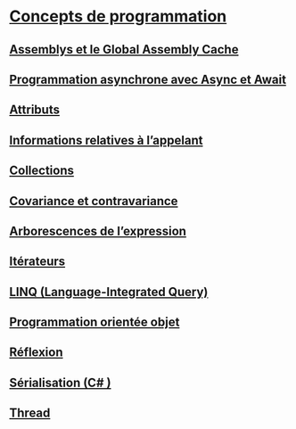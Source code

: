 # [Concepts de programmation](index.md)
## [Assemblys et le Global Assembly Cache](assemblies-gac/)
## [Programmation asynchrone avec Async et Await](async/)
## [Attributs](attributes/)
## [Informations relatives à l’appelant](caller-information.md)
## [Collections](collections.md)
## [Covariance et contravariance](covariance-contravariance/)
## [Arborescences de l’expression](expression-trees/)
## [Itérateurs](iterators.md)
## [LINQ (Language-Integrated Query)](linq/)
## [Programmation orientée objet](object-oriented-programming.md)
## [Réflexion](reflection.md)
## [Sérialisation (C# )](serialization/)
## [Thread](threading/)
